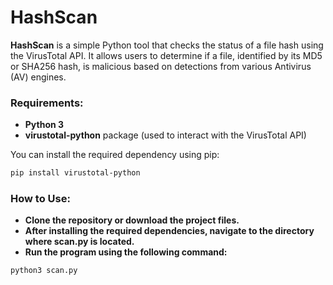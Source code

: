 # HashScan

**HashScan** is a simple Python tool that checks the status of a file hash using the VirusTotal API. It allows users to determine if a file, identified by its MD5 or SHA256 hash, is malicious based on detections from various Antivirus (AV) engines.

### Requirements:
- **Python 3**
- **virustotal-python** package (used to interact with the VirusTotal API)

You can install the required dependency using pip:

```bash
pip install virustotal-python
```
### How to Use:
- **Clone the repository or download the project files.**
- **After installing the required dependencies, navigate to the directory where scan.py is located.**
- **Run the program using the following command:**
```bash
python3 scan.py
```
